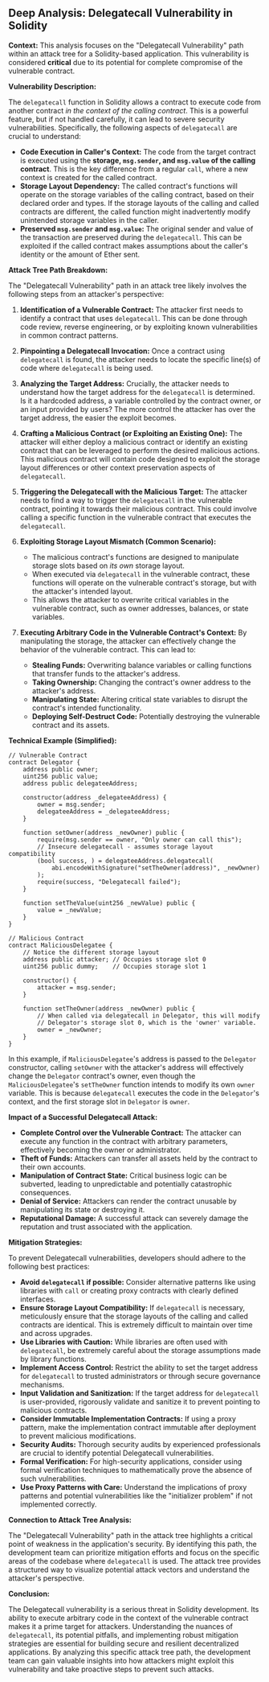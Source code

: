 ## Deep Analysis: Delegatecall Vulnerability in Solidity

**Context:** This analysis focuses on the "Delegatecall Vulnerability" path within an attack tree for a Solidity-based application. This vulnerability is considered **critical** due to its potential for complete compromise of the vulnerable contract.

**Vulnerability Description:**

The `delegatecall` function in Solidity allows a contract to execute code from another contract *in the context of the calling contract*. This is a powerful feature, but if not handled carefully, it can lead to severe security vulnerabilities. Specifically, the following aspects of `delegatecall` are crucial to understand:

* **Code Execution in Caller's Context:** The code from the target contract is executed using the **storage, `msg.sender`, and `msg.value` of the calling contract**. This is the key difference from a regular `call`, where a new context is created for the called contract.
* **Storage Layout Dependency:** The called contract's functions will operate on the storage variables of the calling contract, based on their declared order and types. If the storage layouts of the calling and called contracts are different, the called function might inadvertently modify unintended storage variables in the caller.
* **Preserved `msg.sender` and `msg.value`:** The original sender and value of the transaction are preserved during the `delegatecall`. This can be exploited if the called contract makes assumptions about the caller's identity or the amount of Ether sent.

**Attack Tree Path Breakdown:**

The "Delegatecall Vulnerability" path in an attack tree likely involves the following steps from an attacker's perspective:

1. **Identification of a Vulnerable Contract:** The attacker first needs to identify a contract that uses `delegatecall`. This can be done through code review, reverse engineering, or by exploiting known vulnerabilities in common contract patterns.

2. **Pinpointing a Delegatecall Invocation:** Once a contract using `delegatecall` is found, the attacker needs to locate the specific line(s) of code where `delegatecall` is being used.

3. **Analyzing the Target Address:**  Crucially, the attacker needs to understand how the target address for the `delegatecall` is determined. Is it a hardcoded address, a variable controlled by the contract owner, or an input provided by users?  The more control the attacker has over the target address, the easier the exploit becomes.

4. **Crafting a Malicious Contract (or Exploiting an Existing One):** The attacker will either deploy a malicious contract or identify an existing contract that can be leveraged to perform the desired malicious actions. This malicious contract will contain code designed to exploit the storage layout differences or other context preservation aspects of `delegatecall`.

5. **Triggering the Delegatecall with the Malicious Target:** The attacker needs to find a way to trigger the `delegatecall` in the vulnerable contract, pointing it towards their malicious contract. This could involve calling a specific function in the vulnerable contract that executes the `delegatecall`.

6. **Exploiting Storage Layout Mismatch (Common Scenario):**
    * The malicious contract's functions are designed to manipulate storage slots based on *its own* storage layout.
    * When executed via `delegatecall` in the vulnerable contract, these functions will operate on the vulnerable contract's storage, but with the attacker's intended layout.
    * This allows the attacker to overwrite critical variables in the vulnerable contract, such as owner addresses, balances, or state variables.

7. **Executing Arbitrary Code in the Vulnerable Contract's Context:** By manipulating the storage, the attacker can effectively change the behavior of the vulnerable contract. This can lead to:
    * **Stealing Funds:** Overwriting balance variables or calling functions that transfer funds to the attacker's address.
    * **Taking Ownership:** Changing the contract's owner address to the attacker's address.
    * **Manipulating State:**  Altering critical state variables to disrupt the contract's intended functionality.
    * **Deploying Self-Destruct Code:**  Potentially destroying the vulnerable contract and its assets.

**Technical Example (Simplified):**

```solidity
// Vulnerable Contract
contract Delegator {
    address public owner;
    uint256 public value;
    address public delegateeAddress;

    constructor(address _delegateeAddress) {
        owner = msg.sender;
        delegateeAddress = _delegateeAddress;
    }

    function setOwner(address _newOwner) public {
        require(msg.sender == owner, "Only owner can call this");
        // Insecure delegatecall - assumes storage layout compatibility
        (bool success, ) = delegateeAddress.delegatecall(
            abi.encodeWithSignature("setTheOwner(address)", _newOwner)
        );
        require(success, "Delegatecall failed");
    }

    function setTheValue(uint256 _newValue) public {
        value = _newValue;
    }
}

// Malicious Contract
contract MaliciousDelegatee {
    // Notice the different storage layout
    address public attacker; // Occupies storage slot 0
    uint256 public dummy;    // Occupies storage slot 1

    constructor() {
        attacker = msg.sender;
    }

    function setTheOwner(address _newOwner) public {
        // When called via delegatecall in Delegator, this will modify
        // Delegator's storage slot 0, which is the 'owner' variable.
        owner = _newOwner;
    }
}
```

In this example, if `MaliciousDelegatee`'s address is passed to the `Delegator` constructor, calling `setOwner` with the attacker's address will effectively change the `Delegator` contract's owner, even though the `MaliciousDelegatee`'s `setTheOwner` function intends to modify its own `owner` variable. This is because `delegatecall` executes the code in the `Delegator`'s context, and the first storage slot in `Delegator` is `owner`.

**Impact of a Successful Delegatecall Attack:**

* **Complete Control over the Vulnerable Contract:** The attacker can execute any function in the contract with arbitrary parameters, effectively becoming the owner or administrator.
* **Theft of Funds:**  Attackers can transfer all assets held by the contract to their own accounts.
* **Manipulation of Contract State:** Critical business logic can be subverted, leading to unpredictable and potentially catastrophic consequences.
* **Denial of Service:**  Attackers can render the contract unusable by manipulating its state or destroying it.
* **Reputational Damage:**  A successful attack can severely damage the reputation and trust associated with the application.

**Mitigation Strategies:**

To prevent Delegatecall vulnerabilities, developers should adhere to the following best practices:

* **Avoid `delegatecall` if possible:**  Consider alternative patterns like using libraries with `call` or creating proxy contracts with clearly defined interfaces.
* **Ensure Storage Layout Compatibility:** If `delegatecall` is necessary, meticulously ensure that the storage layouts of the calling and called contracts are identical. This is extremely difficult to maintain over time and across upgrades.
* **Use Libraries with Caution:**  While libraries are often used with `delegatecall`, be extremely careful about the storage assumptions made by library functions.
* **Implement Access Control:**  Restrict the ability to set the target address for `delegatecall` to trusted administrators or through secure governance mechanisms.
* **Input Validation and Sanitization:** If the target address for `delegatecall` is user-provided, rigorously validate and sanitize it to prevent pointing to malicious contracts.
* **Consider Immutable Implementation Contracts:** If using a proxy pattern, make the implementation contract immutable after deployment to prevent malicious modifications.
* **Security Audits:**  Thorough security audits by experienced professionals are crucial to identify potential Delegatecall vulnerabilities.
* **Formal Verification:** For high-security applications, consider using formal verification techniques to mathematically prove the absence of such vulnerabilities.
* **Use Proxy Patterns with Care:** Understand the implications of proxy patterns and potential vulnerabilities like the "initializer problem" if not implemented correctly.

**Connection to Attack Tree Analysis:**

The "Delegatecall Vulnerability" path in the attack tree highlights a critical point of weakness in the application's security. By identifying this path, the development team can prioritize mitigation efforts and focus on the specific areas of the codebase where `delegatecall` is used. The attack tree provides a structured way to visualize potential attack vectors and understand the attacker's perspective.

**Conclusion:**

The Delegatecall vulnerability is a serious threat in Solidity development. Its ability to execute arbitrary code in the context of the vulnerable contract makes it a prime target for attackers. Understanding the nuances of `delegatecall`, its potential pitfalls, and implementing robust mitigation strategies are essential for building secure and resilient decentralized applications. By analyzing this specific attack tree path, the development team can gain valuable insights into how attackers might exploit this vulnerability and take proactive steps to prevent such attacks.
